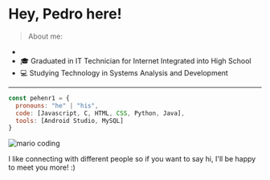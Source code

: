 # Hey, Pedro here!

> About me:
- 
- :mortar_board: Graduated in IT Technician for Internet Integrated into High School       
- :computer: Studying Technology in Systems Analysis and Development
---
                                                                                                                         
```javascript
const pehenr1 = {
  pronouns: "he" | "his",
  code: [Javascript, C, HTML, CSS, Python, Java],
  tools: [Android Studio, MySQL]
}
```


![mario coding](https://user-images.githubusercontent.com/74038190/212284158-e840e285-664b-44d7-b79b-e264b5e54825.gif)


 I like connecting with different people so if you want to say hi, I'll be happy to meet you more! :)
